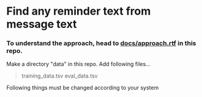 # Find any reminder text from message text

### To understand the approach, head to [docs/approach.rtf](https://github.com/ruchir594/ah17/blob/master/docs/approach.rtf) in this repo.

Make a directory "data" in this repo.
Add following files...
> training_data.tsv
> eval_data.tsv

Following things must be changed according to your system
